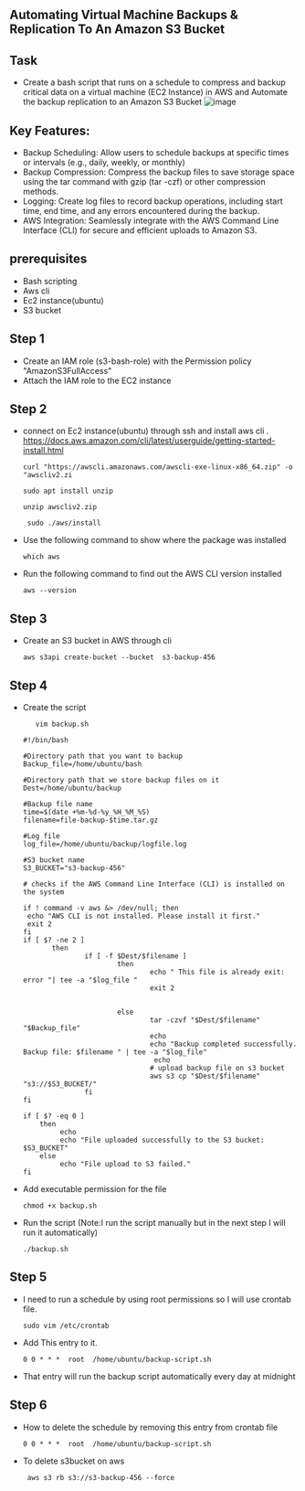 ## Automating Virtual Machine Backups & Replication To An Amazon S3 Bucket

## Task
*  Create a bash script that runs on a schedule to compress and backup critical data on a virtual machine (EC2 Instance) in AWS and  Automate the backup replication to an Amazon S3 Bucket
    ![image](https://github.com/emar137/Automate-Virtual-Machine-Data-Backup-Replication-To-An-Amazon-S3-Bucket/assets/84228720/313cca10-73f2-42bf-bef8-f49ad1a81ea4)
## Key Features:
* Backup Scheduling: Allow users to schedule backups at specific times or intervals (e.g., daily, weekly, or monthly)
* Backup Compression: Compress the backup files to save storage space using the tar command with gzip (tar -czf) or other compression methods.
* Logging: Create log files to record backup operations, including start time, end time, and any errors encountered during the backup.
* AWS Integration: Seamlessly integrate with the AWS Command Line  Interface (CLI) for secure and efficient uploads to Amazon S3.
 ## prerequisites
 * Bash scripting
 * Aws cli  
 * Ec2 instance(ubuntu)
 * S3 bucket
## Step 1
* Create an IAM role (s3-bash-role) with the Permission policy "AmazonS3FullAccess"
* Attach the IAM role to the EC2 instance
## Step 2
* connect on Ec2 instance(ubuntu) through ssh and install aws cli . https://docs.aws.amazon.com/cli/latest/userguide/getting-started-install.html
    ```
    curl "https://awscli.amazonaws.com/awscli-exe-linux-x86_64.zip" -o "awscliv2.zi
    ```
    ```
    sudo apt install unzip
    ```
    ```
    unzip awscliv2.zip
    ```
    ```
     sudo ./aws/install
    ```
* Use the following command to show where the package was installed
    ```
    which aws
    ```
* Run the following command to find out the AWS CLI version installed
    ```
    aws --version
    ```
## Step 3 
* Create an S3 bucket in AWS through cli
  ```
  aws s3api create-bucket --bucket  s3-backup-456
  ```
## Step 4
* Create the script 
     ```
        vim backup.sh  
     ```
     ```
    #!/bin/bash

    #Directory path that you want to backup
    Backup_file=/home/ubuntu/bash

    #Directory path that we store backup files on it
    Dest=/home/ubuntu/backup

    #Backup file name
    time=$(date +%m-%d-%y_%H_%M_%S)
    filename=file-backup-$time.tar.gz

    #Log file
    log_file=/home/ubuntu/backup/logfile.log

    #S3 bucket name
    S3_BUCKET="s3-backup-456"

    # checks if the AWS Command Line Interface (CLI) is installed on the system

    if ! command -v aws &> /dev/null; then
      echo "AWS CLI is not installed. Please install it first."
      exit 2
    fi
    if [ $? -ne 2 ]
            then
                    if [ -f $Dest/$filename ]
                            then
                                    echo " This file is already exit: error "| tee -a "$log_file "
                                    exit 2


                            else
                                    tar -czvf "$Dest/$filename"  "$Backup_file"
                                    echo
                                    echo "Backup completed successfully. Backup file: $filename " | tee -a "$log_file"
                                     echo
                                    # upload backup file on s3 bucket
                                    aws s3 cp "$Dest/$filename"  "s3://$S3_BUCKET/"
                    fi
    fi

    if [ $? -eq 0 ]
         then
              echo
              echo "File uploaded successfully to the S3 bucket: $S3_BUCKET"
         else
              echo "File upload to S3 failed."
    fi   
   ```
 * Add executable permission for the file
    ```
    chmod +x backup.sh  
    ```
  * Run the script (Note:I run the script manually but in the next step I will run it automatically)
    ``` 
    ./backup.sh
    ```
## Step 5
* I need to run a schedule by using root permissions so I will use crontab file.
  ```
  sudo vim /etc/crontab
  ```
* Add This entry to it.
  ```
  0 0 * * *  root  /home/ubuntu/backup-script.sh
  ```
* That entry will run the backup script automatically every day at midnight
## Step 6
* How to delete the schedule by removing this entry from crontab file
  ```
  0 0 * * *  root  /home/ubuntu/backup-script.sh
  ```
* To delete s3bucket on aws
   ```
    aws s3 rb s3://s3-backup-456 --force
   ```
